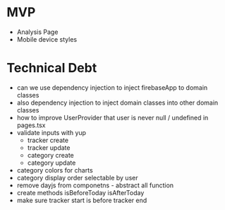 # MVP

-   Analysis Page
-   Mobile device styles

# Technical Debt

-   can we use dependency injection to inject firebaseApp to domain classes
-   also dependency injection to inject domain classes into other domain classes
-   how to improve UserProvider that user is never null / undefined in pages.tsx
-   validate inputs with yup
    -   tracker create
    -   tracker update
    -   category create
    -   category update
-   category colors for charts
-   category display order selectable by user
-   remove dayjs from componetns - abstract all function
-   create methods isBeforeToday isAfterToday
-   make sure tracker start is before tracker end
